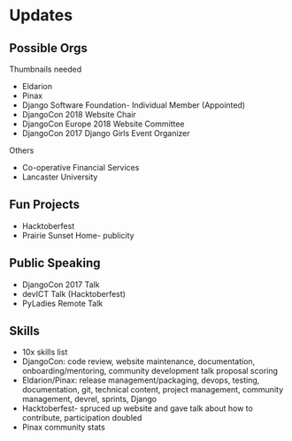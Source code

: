 # Updates

## Possible Orgs

Thumbnails needed
* Eldarion
* Pinax
* Django Software Foundation- Individual Member (Appointed)
* DjangoCon 2018 Website Chair
* DjangoCon Europe 2018 Website Committee
* DjangoCon 2017 Django Girls Event Organizer

Others
* Co-operative Financial Services
* Lancaster University

## Fun Projects

* Hacktoberfest
* Prairie Sunset Home- publicity

## Public Speaking

* DjangoCon 2017 Talk
* devICT Talk (Hacktoberfest)
* PyLadies Remote Talk

## Skills

* 10x skills list
* DjangoCon: code review, website maintenance, documentation, onboarding/mentoring, community development talk proposal scoring
* Eldarion/Pinax: release management/packaging, devops, testing, documentation, git, technical content, project management, community management, devrel, sprints, Django
* Hacktoberfest- spruced up website and gave talk about how to contribute, participation doubled
* Pinax community stats

<!--
DEFNA
* DjangoCon oversight
* Expansion to regional and local events
* Community development
* Acounting
* Grant review (meetups, one-day events, mini-conferences)
* Benchmarking
-->



